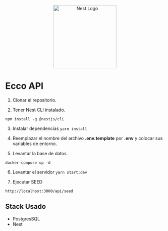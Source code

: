 <p align="center">
  <a href="http://nestjs.com/" target="blank"><img src="https://nestjs.com/img/logo-small.svg" width="200" alt="Nest Logo" /></a>
</p>

# Ecco API

1. Clonar el repositorio.

2. Tener Nest CLI instalado. 
``` 
npm install -g @nestjs/cli
``` 

3. Instalar dependencias ```yarn install```


4. Reemplazar el nombre del archivo __.env.template__ por __.env__ y colocar sus variables de entorno.

5. Levantar la base de datos.
```
docker-compose up -d
```

6. Levantar el servidor ```yarn start:dev```

7. Ejecutar SEED
```
http://localhost:3000/api/seed
```

## Stack Usado
* PostgresSQL
* Nest
